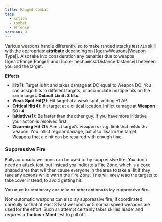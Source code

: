 ```yaml
---
title: Ranged Combat
tags:
  - Action
  - Combat
  - Offense
version: 3
---
```

Various weapons handle differently, so to make ranged attacks test `Aim` skill with the appropriate **attribute** depending on [[gear#Weapons|Weapon Type]]. Also take into consideration any penalties due to weapon [[gear#Range|Range]] and [[core-mechanics#Distance|Distance]] between you and the target.

**Effects**

- **Hit(1)**: Target is hit and takes damage at DC equal to Weapon DC. You can assign hits to different targets, or accumulate multiple hits on the same target. **Default Limit: 2 hits**.
- **Weak Spot Hit(2)**: Hit target at a weak spot, adding +1 AP.
- **Critical Hit(4)**: Hit target at a critical location. Inflict damage at  **Weapon DC+4**.
- **Initiative(1)**: Be faster than the other guy. If you have more initiative, your action is resolved first.
- **Disarming Hit (3)**: Aim at target's weapon or e.g. limb that holds the weapon. You inflict regular damage, but also disarm the target. Weapons that are hit can be repaired with enough time.

### Suppressive Fire

Fully automatic weapons can be used to lay suppressive fire. You don't need an attack test, but instead you indicate a Fire Zone, which is a cone shaped area that will then cause everyone in the area to take a Hit if they take any actions while within the Fire Zone. This will likely lead the targets to take cover instead, to avoid getting hit.

You must be stationary and take no other actions to lay suppressive fire.

Non-automatic weapons can also lay suppressive fire, if coordinated carefully so that at least 3 Fast weapons or 5 normal speed weapons are used for the effort. Such an attempt certainly takes skilled leader and requires a **Tactics x Mind** test to pull off.